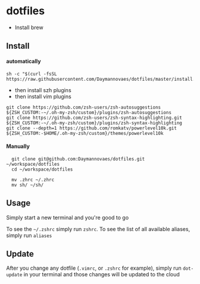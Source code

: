 # dotfiles

- Install brew

## Install
#### automatically
```
sh -c "$(curl -fsSL https://raw.githubusercontent.com/Daymannovaes/dotfiles/master/install.sh)"
```

- then install szh plugins
- then install vim plugins

```
git clone https://github.com/zsh-users/zsh-autosuggestions ${ZSH_CUSTOM:-~/.oh-my-zsh/custom}/plugins/zsh-autosuggestions
git clone https://github.com/zsh-users/zsh-syntax-highlighting.git ${ZSH_CUSTOM:-~/.oh-my-zsh/custom}/plugins/zsh-syntax-highlighting
git clone --depth=1 https://github.com/romkatv/powerlevel10k.git ${ZSH_CUSTOM:-$HOME/.oh-my-zsh/custom}/themes/powerlevel10k
```

#### Manually
```
  git clone git@github.com:Daymannovaes/dotfiles.git ~/workspace/dotfiles
  cd ~/workspace/dotfiles
  
  mv .zhrc ~/.zhrc
  mv sh/ ~/sh/
```

## Usage

Simply start a new terminal and you're good to go

To see the `~/.zshrc` simply run `zshrc`. To see the list of all available aliases, simply run `aliases`

## Update

After you change any dotfile (`.vimrc`, or `.zshrc` for example), simply run `dot-update` in your terminal and those changes will be updated to the cloud
